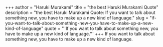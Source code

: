 +++
author = "Haruki Murakami"
title = "the best Haruki Murakami Quote"
description = "the best Haruki Murakami Quote: If you want to talk about something new, you have to make up a new kind of language."
slug = "if-you-want-to-talk-about-something-new-you-have-to-make-up-a-new-kind-of-language"
quote = '''If you want to talk about something new, you have to make up a new kind of language.'''
+++
If you want to talk about something new, you have to make up a new kind of language.

